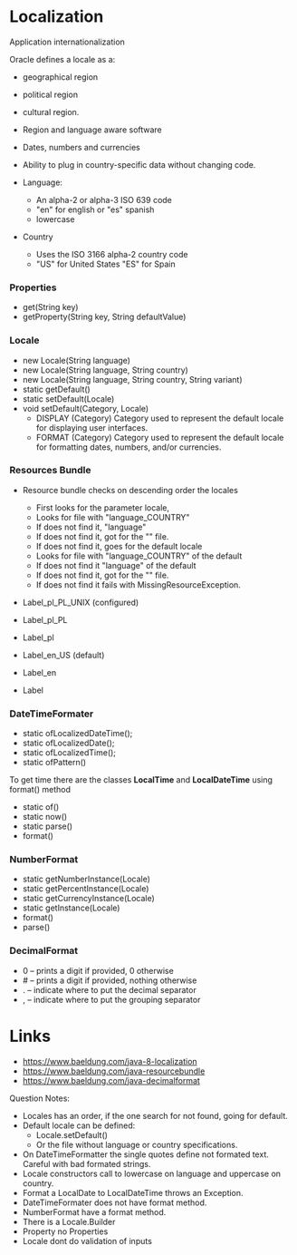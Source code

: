# Localization
Application internationalization

Oracle defines a locale as a: 
  - geographical region
  - political region
  - cultural region.

- Region and language aware software
- Dates, numbers and currencies
- Ability to plug in country-specific data without changing code.

- Language:
    - An alpha-2 or alpha-3 ISO 639 code
    - "en" for english or "es" spanish
    - lowercase

- Country
    - Uses the ISO 3166 alpha-2 country code
    - "US" for United States "ES" for Spain
  
### Properties

- get(String key)
- getProperty(String key, String defaultValue)

### Locale
  
  - new Locale(String language)
  - new Locale(String language, String country)
  - new Locale(String language, String country, String variant)
  - static getDefault()
  - static setDefault(Locale)
  - void setDefault(Category, Locale)
    - DISPLAY (Category)
      Category used to represent the default locale for displaying user interfaces.
    - FORMAT (Category)
      Category used to represent the default locale for formatting dates, numbers, and/or currencies.
      
### Resources Bundle

- Resource bundle checks on descending order the locales
  - First looks for the parameter locale, 
  - Looks for file with "language_COUNTRY"
  - If does not find it, "language"
  - If does not find it, got for the "" file.
  - If does not find it, goes for the default locale
  - Looks for file with "language_COUNTRY" of the default
  - If does not find it "language" of the default
  - If does not find it, got for the "" file.
  - If does not find it fails with MissingResourceException.
  
- Label_pl_PL_UNIX (configured)
- Label_pl_PL
- Label_pl
- Label_en_US (default)
- Label_en
- Label

  
### DateTimeFormater
- static ofLocalizedDateTime();
- static ofLocalizedDate();
- static ofLocalizedTime();
- static ofPattern()

To get time there are the classes **LocalTime** and **LocalDateTime** using format() method
- static of()
- static now()
- static parse()
- format()

### NumberFormat
- static getNumberInstance(Locale)
- static getPercentInstance(Locale)
- static getCurrencyInstance(Locale) 
- static getInstance(Locale)
- format()
- parse()

### DecimalFormat


- 0 – prints a digit if provided, 0 otherwise
- \# – prints a digit if provided, nothing otherwise
- . – indicate where to put the decimal separator
- , – indicate where to put the grouping separator


# Links
- https://www.baeldung.com/java-8-localization
- https://www.baeldung.com/java-resourcebundle
- https://www.baeldung.com/java-decimalformat


Question Notes:
- Locales has an order, if the one search for not found, going for default.
- Default locale can be defined:
  - Locale.setDefault()
  - Or the file without language or country specifications.
- On DateTimeFormatter the single quotes define not formated text. Careful with bad formated strings.
- Locale constructors call to lowercase on language and uppercase on country.
- Format a LocalDate to LocalDateTime throws an Exception.
- DateTimeFormater does not have format method.
- NumberFormat have a format method.
- There is a Locale.Builder
- Property no Properties
- Locale dont do validation of inputs


